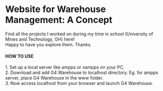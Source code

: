 #  Website for Warehouse Management: A Concept
 
Find all the projects I worked on during my time in school (University of Mines and Technology, GH) here!\
Happy to have you explore them. Thanks.



  
<h4>HOW TO USE</h4>
1. Set up a local server like ampps or xampps on your PC. <br />
2. Download and add G4 Warehouse to localhost directory. Eg. for ampps server, place G4 Warehouse in the www folder. <br />
3. Now access localhost from your browser and launch G4 Warehouse.
